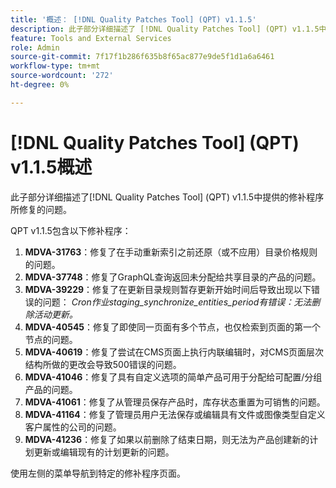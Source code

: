 ```yaml
---
title: '概述： [!DNL Quality Patches Tool] (QPT) v1.1.5'
description: 此子部分详细描述了 [!DNL Quality Patches Tool] (QPT) v1.1.5中提供的修补程序所修复的问题。
feature: Tools and External Services
role: Admin
source-git-commit: 7f17f1b286f635b8f65ac877e9de5f1d1a6a6461
workflow-type: tm+mt
source-wordcount: '272'
ht-degree: 0%

---
```


# [!DNL Quality Patches Tool] (QPT) v1.1.5概述

此子部分详细描述了[!DNL Quality Patches Tool] (QPT) v1.1.5中提供的修补程序所修复的问题。

QPT v1.1.5包含以下修补程序：

1. **MDVA-31763**：修复了在手动重新索引之前还原（或不应用）目录价格规则的问题。
1. **MDVA-37748**：修复了GraphQL查询返回未分配给共享目录的产品的问题。
1. **MDVA-39229**：修复了在更新目录规则暂存更新开始时间后导致出现以下错误的问题： *Cron作业staging_synchronize_entities_period有错误：无法删除活动更新。*
1. **MDVA-40545**：修复了即使同一页面有多个节点，也仅检索到页面的第一个节点的问题。
1. **MDVA-40619**：修复了尝试在CMS页面上执行内联编辑时，对CMS页面层次结构所做的更改会导致500错误的问题。
1. **MDVA-41046**：修复了具有自定义选项的简单产品可用于分配给可配置/分组产品的问题。
1. **MDVA-41061**：修复了从管理员保存产品时，库存状态重置为可销售的问题。
1. **MDVA-41164**：修复了管理员用户无法保存或编辑具有文件或图像类型自定义客户属性的公司的问题。
1. **MDVA-41236**：修复了如果以前删除了结束日期，则无法为产品创建新的计划更新或编辑现有的计划更新的问题。

使用左侧的菜单导航到特定的修补程序页面。

